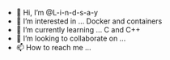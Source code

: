 - 👋 Hi, I’m @L-i-n-d-s-a-y
- 👀 I’m interested in ... Docker and containers
- 🌱 I’m currently learning ... C and C++
- 💞️ I’m looking to collaborate on ...
- 📫 How to reach me ...

<!---
L-i-n-d-s-a-y/L-i-n-d-s-a-y is a ✨ special ✨ repository because its `README.md` (this file) appears on your GitHub profile.
You can click the Preview link to take a look at your changes.
--->
